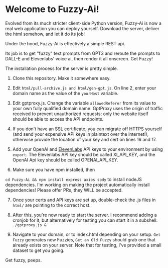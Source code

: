 # Welcome to Fuzzy-Ai! #

Evolved from its much stricter client-side Python version, Fuzzy-Ai is now a real web application you can deploy yourself.
Download the server, deliver the html somehow, and let it do its job!

Under the hood, Fuzzy-Ai is effectively a simple REST api.

Its job is to get "fuzzy" text prompts from GPT3 and reroute the prompts to DALL-E and Elevenlabs' voice ai, then render it all onscreen. Get Fuzzy!

The installation process for the server is pretty simple.

1. Clone this repository. Make it somewhere easy.

2. Edit `html/pull-archive.js and html/gen-gpt.js`. On line 2, enter your domain name as the value of the `yourHost` variable.

3. Edit gptproxy.js. Change the variable `allowedReferer` from its value to your own fully qualified domain name. GptProxy uses the origin of traffic received to prevent unauthorized requests; only the website itself should be able to access the API endpoints.

4. If you don't have an SSL certificate, you can migrate off HTTPS yourself (and send your expensive API keys in plaintext over the internet!), otherwise provide the location of your key and cert on lines 16 and 17.

5. Add your OpenAI and [ElevenLabs](https://api.elevenlabs.io/docs) API keys to your environment by using `export`.
The Elevenlabs API key should be called XI_API_KEY, and the OpenAI Api key should be called OPENAI_API_KEY.

6. Make sure you have npm installed, then

`cd Fuzzy-Ai && npm install express axios spdy` to install nodeJS dependencies.
I'm working on making the project automatically install dependencies! Please offer PRs, they WILL be accepted.

7. Once your certs and API keys are set up, double-check the .js files in `html/` are pointing to the correct host.

8. After this, you're now ready to start the server.
   I recommend adding a cronjob for it, but alternatively for testing you can start it in a subshell:
   `./gptproxy.js &`

9. Navigate to your domain, or to index.html depending on your setup.
`Get Fuzzy` generates new Fuzzies, `Get an Old Fuzzy` should grab one that already exists on your server. Note that for testing, I've provided a small dataset to get you going.

Get fuzzy, peeps.


